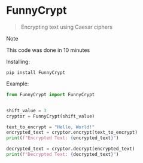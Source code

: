 # FunnyCrypt
> Encrypting text using Caesar ciphers

> [!NOTE]
> This code was done in 10 minutes

Installing:
```
pip install FunnyCrypt
```

Example:
```py
from FunnyCrypt import FunnyCrypt


shift_value = 3
cryptor = FunnyCrypt(shift_value)

text_to_encrypt = "Hello, World!"
encrypted_text = cryptor.encrypt(text_to_encrypt)
print(f"Encrypted Text: {encrypted_text}")

decrypted_text = cryptor.decrypt(encrypted_text)
print(f"Decrypted Text: {decrypted_text}")

```
